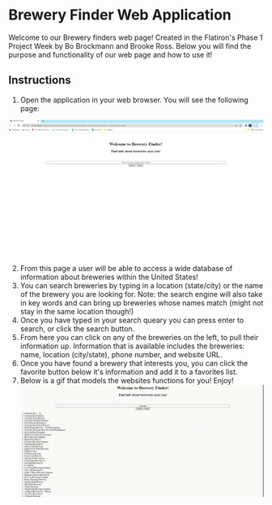 # Brewery Finder Web Application

Welcome to our Brewery finders web page! Created in the Flatiron's Phase 1 Project Week by Bo Brockmann and Brooke Ross. Below you will find the purpose and functionality of our web page and how to use it!

## Instructions
1. Open the application in your web browser. You will see the following page:

![alt text](sources/Project.png)


2. From this page a user will be able to access a wide database of information about breweries within the United States! 
3. You can search breweries by typing in a location (state/city) or the name of the brewery you are looking for.
    Note: the search engine will also take in key words and can bring up breweries whose names match (might not stay in the same location though!)
4. Once you have typed in your search queary you can press enter to search, or click the search button. 
5. From here you can click on any of the breweries on the left, to pull their information up. Information that is available includes the breweries: name, location (city/state), phone number, and website URL.
6. Once you have found a brewery that interests you, you can click the favorite button below it's information and add it to a favorites list.
7. Below is a gif that models the websites functions for you! Enjoy!
![alt text](sources/bfGif.gif)
